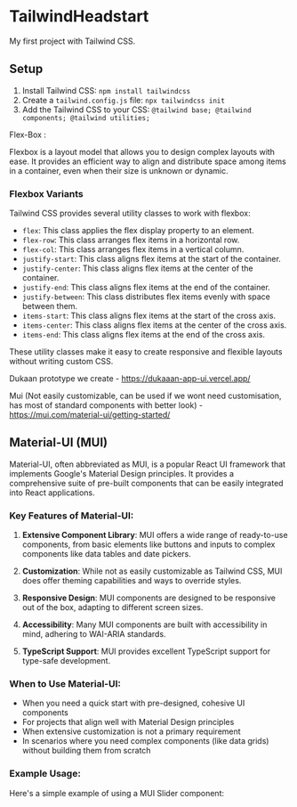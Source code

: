 # TailwindHeadstart

My first project with Tailwind CSS.

## Setup

1. Install Tailwind CSS: `npm install tailwindcss`
2. Create a `tailwind.config.js` file: `npx tailwindcss init`
3. Add the Tailwind CSS to your CSS: `@tailwind base; @tailwind components; @tailwind utilities;`

Flex-Box : 

Flexbox is a layout model that allows you to design complex layouts with ease. It provides an efficient way to align and distribute space among items in a container, even when their size is unknown or dynamic.

### Flexbox Variants

Tailwind CSS provides several utility classes to work with flexbox:

- `flex`: This class applies the flex display property to an element.
- `flex-row`: This class arranges flex items in a horizontal row.
- `flex-col`: This class arranges flex items in a vertical column.
- `justify-start`: This class aligns flex items at the start of the container.
- `justify-center`: This class aligns flex items at the center of the container.
- `justify-end`: This class aligns flex items at the end of the container.
- `justify-between`: This class distributes flex items evenly with space between them.
- `items-start`: This class aligns flex items at the start of the cross axis.
- `items-center`: This class aligns flex items at the center of the cross axis.
- `items-end`: This class aligns flex items at the end of the cross axis.

These utility classes make it easy to create responsive and flexible layouts without writing custom CSS.

Dukaan prototype we create - https://dukaaan-app-ui.vercel.app/

Mui (Not easily customizable, can be used if we wont need customisation, has most of standard components with better look) - https://mui.com/material-ui/getting-started/

## Material-UI (MUI)

Material-UI, often abbreviated as MUI, is a popular React UI framework that implements Google's Material Design principles. It provides a comprehensive suite of pre-built components that can be easily integrated into React applications.

### Key Features of Material-UI:

1. **Extensive Component Library**: MUI offers a wide range of ready-to-use components, from basic elements like buttons and inputs to complex components like data tables and date pickers.

2. **Customization**: While not as easily customizable as Tailwind CSS, MUI does offer theming capabilities and ways to override styles.

3. **Responsive Design**: MUI components are designed to be responsive out of the box, adapting to different screen sizes.

4. **Accessibility**: Many MUI components are built with accessibility in mind, adhering to WAI-ARIA standards.

5. **TypeScript Support**: MUI provides excellent TypeScript support for type-safe development.

### When to Use Material-UI:

- When you need a quick start with pre-designed, cohesive UI components
- For projects that align well with Material Design principles
- When extensive customization is not a primary requirement
- In scenarios where you need complex components (like data grids) without building them from scratch

### Example Usage:

Here's a simple example of using a MUI Slider component:


